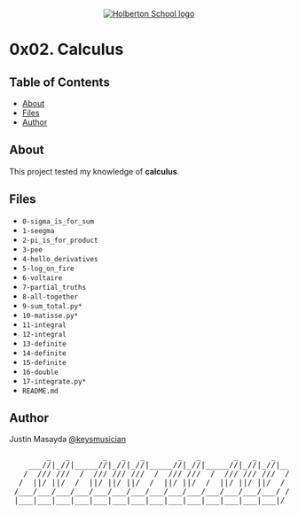 <p align="center">
  <a href=#>
    <img src="https://user-images.githubusercontent.com/74752740/175812508-dc2482bf-bd5b-4c0a-b075-1bede95c488e.png" alt="Holberton School logo">
  </a>
</p>

# 0x02. Calculus

## Table of Contents
* [About](#about)
* [Files](#files)
* [Author](#author)

## About
This project tested my knowledge of **calculus**.

## Files
* `0-sigma_is_for_sum`
* `1-seegma`
* `2-pi_is_for_product`
* `3-pee`
* `4-hello_derivatives`
* `5-log_on_fire`
* `6-voltaire`
* `7-partial_truths`
* `8-all-together`
* `9-sum_total.py*`
* `10-matisse.py*`
* `11-integral`
* `12-integral`
* `13-definite`
* `14-definite`
* `15-definite`
* `16-double`
* `17-integrate.py*`
* `README.md`

## Author
Justin Masayda [@keysmusician](https://github.com/keysmusician)
<div align="center">
<pre>
        _   _       _   _   _       _   _       _   _   _     
    ___//|_//|_____//|_//|_//|_____//|_//|_____//|_//|_//|___ 
   /  /// ///  /  /// /// ///  /  /// ///  /  /// /// ///  / |
  /  ||/ ||/  /  ||/ ||/ ||/  /  ||/ ||/  /  ||/ ||/ ||/  / / 
 /___/___/___/___/___/___/___/___/___/___/___/___/___/___/ /  
 |___|___|___|___|___|___|___|___|___|___|___|___|___|___|/   
 
</pre>
</div>

